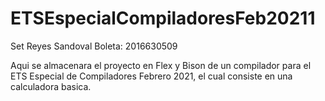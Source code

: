 # ETSEspecialCompiladoresFeb20211
Set Reyes Sandoval
Boleta: 2016630509

Aqui se almacenara el proyecto en Flex y Bison de un compilador para el ETS Especial de Compiladores Febrero 2021, el cual consiste en una calculadora basica.
